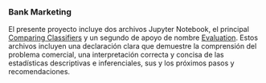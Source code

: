 ### Bank Marketing
El presente proyecto incluye dos archivos Jupyter Notebook, el principal [Comparing Classifiers](https://github.com/FernandoSanchezSar/Bank_marketing/blob/main/Comparing_Classifiers.ipynb)
 y un segundo de apoyo de nombre [Evaluation](https://github.com/FernandoSanchezSar/Bank_marketing/blob/main/Evaluation.ipynb). Estos archivos incluyen una declaración clara que demuestre la comprensión del problema comercial, una interpretación correcta y concisa de las estadísticas descriptivas e inferenciales, sus y los próximos pasos y recomendaciones.
